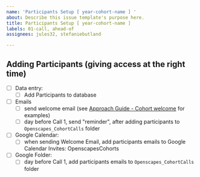 ```yaml
---
name: 'Participants Setup [ year-cohort-name ] '
about: Describe this issue template's purpose here.
title: Participants Setup [ year-cohort-name ]
labels: 01-call, ahead-of
assignees: jules32, stefaniebutland

---
```


## Adding Participants (giving access at the right time)

-   [ ] Data entry:
    -   [ ] Add Participants to database

-   [ ] Emails
    -   [ ] send welcome email (see [Approach Guide - Cohort welcome](https://openscapes.github.io/approach-guide/champions/pre-cohort-engage.html#cohort-welcome) for examples)
    -   [ ] day before Call 1, send "reminder", after adding participants to `Openscapes_CohortCalls` folder

-   [ ] Google Calendar:
    -   [ ] when sending Welcome Email, add participants emails to Google Calendar Invites: OpenscapesCohorts

-   [ ] Google Folder:
    -   [ ] day before Call 1, add participants emails to `Openscapes_CohortCalls` folder

